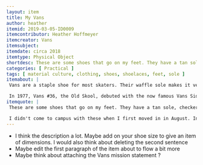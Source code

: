```yaml
---
layout: item
title: My Vans 
author: heather
itemid: 2019-03-05-ID0009
itemcontributor: Heather Hoffmeyer
itemcreator: Vans
itemsubject: 
itemdate: circa 2018
itemtype: Physical Object
shortdesc: These are some shoes that go on my feet. They have a tan sole, checkerboard pattern, black toe area, white laces, and a white mid-sole. I used to never wear vans, but now they're my favorite shoes!
categories: [ Practical ]
tags: [ material culture, clothing, shoes, shoelaces, feet, sole ]
itemabout: |
 Vans are a staple shoe for most skaters. Their waffle sole makes it very useful when gripping the board. I brought these shoes to campus because they gripped my razor scooter well, which I use to go to classes when the weather is nice.

 In 1977, Vans #36, the Old Skool, debuted with the now famous Vans Sidestripe. The Old Skool is Vans' first skate shoe that incorporated leather panels for increased durability. What first started as a random doodle by Paul Van Doren, originally referred to as the "jazz stripe," has become the unmistakable hallmark of the Vans brand. Over time, skaters adopted Vans as their favorite shoe in California due to their durability and usefulness in skating.
itemquote: |
 These are some shoes that go on my feet. They have a tan sole, checkerboard pattern, black toe area, white laces, and a white mid-sole.

 I didn't come to campus with these when I first moved in in August. Instead, I bought them over Labor Day weekend because I needed some shoes that didn't wear down so fast on my razor scooter. They've now become incorporated into my wardrobe even though I don't use my scooter anymore due to the weather.
---
```

- I think the description a lot. Maybe add on your shoe size to give an item of dimensions. I would also think about deleting the second sentence
- Maybe edit the first paragraph of the item about to flow a bit more
- Maybe think about attaching the Vans mission statement ?

